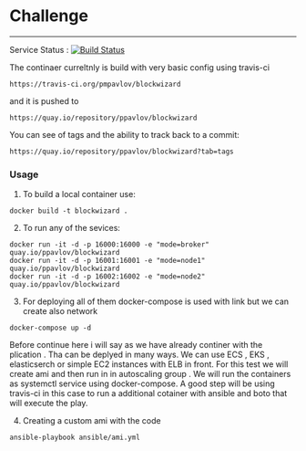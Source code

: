 # Challenge
---------
Service Status : [![Build Status](https://travis-ci.org/pmpavlov/blockwizard.svg?branch=master)](https://travis-ci.org/pmpavlov/blockwizard)

The continaer curreltnly is build with very basic config using travis-ci

```
https://travis-ci.org/pmpavlov/blockwizard
```
and it is pushed to 
```
https://quay.io/repository/ppavlov/blockwizard
```
You can see of tags and the ability to track back to a commit:
```
https://quay.io/repository/ppavlov/blockwizard?tab=tags
```


### Usage

1. To build a local container use:
```
docker build -t blockwizard .
```

2. To run any of the sevices:
```
docker run -it -d -p 16000:16000 -e "mode=broker" quay.io/ppavlov/blockwizard 
docker run -it -d -p 16001:16001 -e "mode=node1" quay.io/ppavlov/blockwizard
docker run -it -d -p 16002:16002 -e "mode=node2" quay.io/ppavlov/blockwizard
```
3. For deploying all of them docker-compose is used with link but we can create also network
```
docker-compose up -d
```

Before continue here i will say as we have already continer with the plication . 
Tha can be deplyed in many ways. We can use ECS , EKS , elasticserch or simple EC2 instances with ELB in front. 
For this test we will create ami and then run in in autoscaling group . We will run the containers as systemctl 
service using docker-compose. A good step will be using travis-ci in this case to run a additional cotainer with 
ansible and boto that will execute the play. 

4. Creating a custom ami with the code 
 
```
ansible-playbook ansible/ami.yml
```

